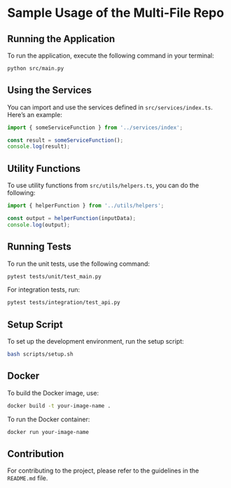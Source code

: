 # Sample Usage of the Multi-File Repo

## Running the Application

To run the application, execute the following command in your terminal:

```bash
python src/main.py
```

## Using the Services

You can import and use the services defined in `src/services/index.ts`. Here’s an example:

```typescript
import { someServiceFunction } from '../services/index';

const result = someServiceFunction();
console.log(result);
```

## Utility Functions

To use utility functions from `src/utils/helpers.ts`, you can do the following:

```typescript
import { helperFunction } from '../utils/helpers';

const output = helperFunction(inputData);
console.log(output);
```

## Running Tests

To run the unit tests, use the following command:

```bash
pytest tests/unit/test_main.py
```

For integration tests, run:

```bash
pytest tests/integration/test_api.py
```

## Setup Script

To set up the development environment, run the setup script:

```bash
bash scripts/setup.sh
```

## Docker

To build the Docker image, use:

```bash
docker build -t your-image-name .
```

To run the Docker container:

```bash
docker run your-image-name
```

## Contribution

For contributing to the project, please refer to the guidelines in the `README.md` file.